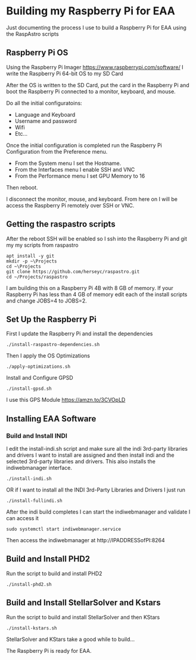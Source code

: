# Building my Raspberry Pi for EAA

Just documenting the process I use to build a Raspberry Pi for EAA using the RaspAstro scripts

## Raspberry Pi OS
Using the Raspberry Pi Imager https://www.raspberrypi.com/software/ I write the Raspberry Pi 64-bit OS to my SD Card

After the OS is written to the SD Card, put the card in the Raspberry Pi and boot the Raspberry Pi connected to a monitor, keyboard, and mouse.

Do all the initial configuratoins:
- Language and Keyboard
- Username and password
- Wifi
- Etc...

Once the initial configuration is completed run the Raspberry Pi Configuration from the Preference menu.  
- From the System menu I set the Hostname.  
- From the Interfaces menu I enable SSH and VNC
- From the Performance menu I set GPU Memory to 16


Then reboot.

I disconnect the monitor, mouse, and keyboard. From here on I will be access the Raspberry Pi remotely over SSH or VNC. 

## Getting the raspastro scripts

After the reboot SSH will be enabled so I ssh into the Raspberry Pi and git my my scripts from raspastro
```
apt install -y git 
mkdir -p ~\Projects
cd ~\Projects
git clone https://github.com/herseyc/raspastro.git
cd ~/Projects/raspastro
```

I am building this on a Raspberry Pi 4B with 8 GB of memory.  If your Raspberry Pi has less than 4 GB of memory edit each of the install scripts and change JOBS=4 to JOBS=2.  

## Set Up the Raspberry Pi
First I update the Raspberry Pi and install the dependencies
```
./install-raspastro-dependencies.sh
```

Then I apply the OS Optimizations
```
./apply-optimizations.sh
```

Install and Configure GPSD
```
./install-gpsd.sh
```
I use this GPS Module https://amzn.to/3CVOpLD 

## Installing EAA Software

### Build and Install INDI
I edit the install-indi.sh script and make sure all the indi 3rd-party libraries and drivers I want to install are assigned and then install indi and the selected 3rd-party libraries and drivers. This also installs the indiwebmanager interface.
```
./install-indi.sh
```
OR if I want to install all the INDI 3rd-Party Libraries and Drivers I just run
```
./install-fullindi.sh
```

After the indi build completes I can start the indiwebmanager and validate I can access it 
```
sudo systemctl start indiwebmanager.service
```
Then access the indiwebmanager at http://IPADDRESSofPI:8264

## Build and Install PHD2
Run the script to build and install PHD2
```
./install-phd2.sh
```

## Build and Install StellarSolver and Kstars
Run the script to build and install StellarSolver and then KStars
```
./install-kstars.sh
```
StellarSolver and KStars take a good while to build... 	


The Raspberry Pi is ready for EAA.



